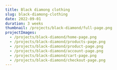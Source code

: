 ```yaml
---
title: Black diamong clothing
slug: black-diamong-clothing
date: 2022-09-01
duration: 3 weeks
thumbnail: /projects/black-diamond/full-page.png
projectImages:
  - /projects/black-diamond/home-page.png
  - /projects/black-diamond/products-page.png
  - /projects/black-diamond/product-page.png
  - /projects/black-diamond/account-page.png
  - /projects/black-diamond/cart-page.png
  - /projects/black-diamond/checkout-page.png
---
```

